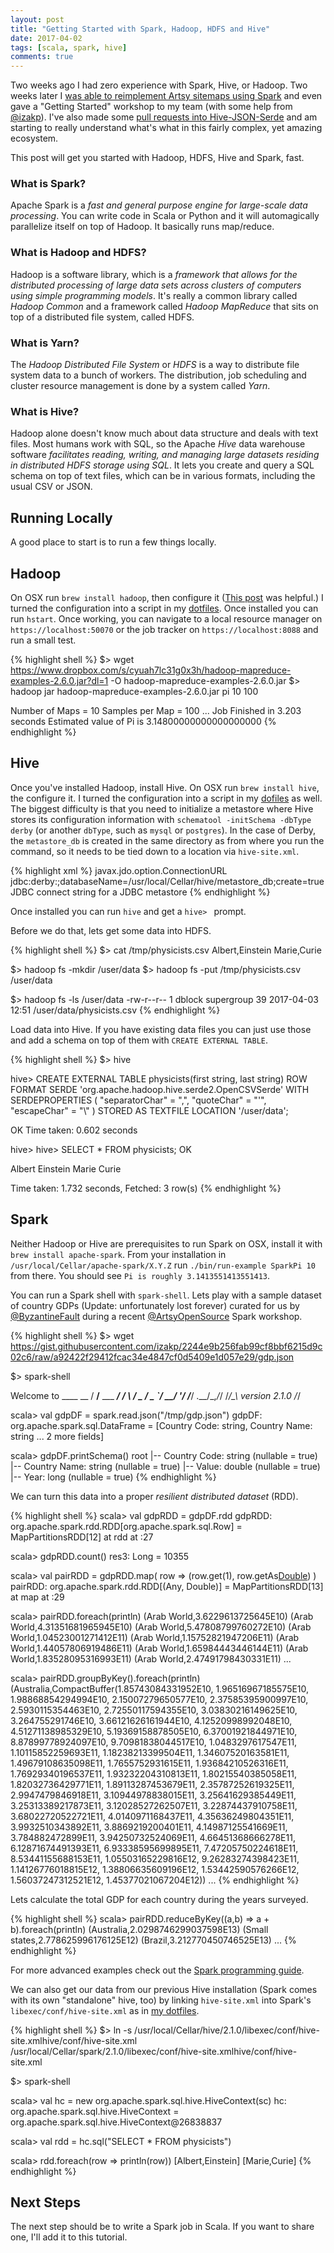 ```yaml
---
layout: post
title: "Getting Started with Spark, Hadoop, HDFS and Hive"
date: 2017-04-02
tags: [scala, spark, hive]
comments: true
---
```

Two weeks ago I had zero experience with Spark, Hive, or Hadoop. Two weeks later I [was able to reimplement Artsy sitemaps using Spark](https://artsy.github.io/blog/2017/04/02/generating-sitemaps-with-apache-spark) and even gave a "Getting Started" workshop to my team (with some help from [@izakp](https://github.com/izakp)). I've also made some [pull requests into Hive-JSON-Serde](https://github.com/rcongiu/Hive-JSON-Serde/pulls?utf8=%E2%9C%93&q=is%3Apr%20author%3Adblock%20) and am starting to really understand what's what in this fairly complex, yet amazing ecosystem.

This post will get you started with Hadoop, HDFS, Hive and Spark, fast.

### What is Spark?

Apache Spark is a _fast and general purpose engine for large-scale data processing_. You can write code in Scala or Python and it will automagically parallelize itself on top of Hadoop. It basically runs map/reduce.

### What is Hadoop and HDFS?

Hadoop is a software library, which is a _framework that allows for the distributed processing of large data sets across clusters of computers using simple programming models_. It's really a common library called _Hadoop Common_ and a framework called _Hadoop MapReduce_ that sits on top of a distributed file system, called HDFS.

### What is Yarn?

The _Hadoop Distributed File System_ or _HDFS_ is a way to distribute file system data to a bunch of workers. The distribution, job scheduling and cluster resource management is done by a system called _Yarn_.

### What is Hive?

Hadoop alone doesn't know much about data structure and deals with text files. Most humans work with SQL, so the Apache _Hive_ data warehouse software _facilitates reading, writing, and managing large datasets residing in distributed HDFS storage using SQL_. It lets you create and query a SQL schema on top of text files, which can be in various formats, including the usual CSV or JSON.

## Running Locally

A good place to start is to run a few things locally.

## Hadoop

On OSX run `brew install hadoop`, then configure it ([This post](https://web.archive.org/web/20171228072050/https://amodernstory.com/2014/09/23/installing-hadoop-on-mac-osx-yosemite/) was helpful.) I turned the configuration into a script in my [dotfiles](https://github.com/dblock/dotfiles/tree/master/hadoop). Once installed you can run `hstart`. Once working, you can navigate to a local resource manager on `https://localhost:50070` or the job tracker on `https://localhost:8088` and run a small test.

{% highlight shell %}
$> wget https://www.dropbox.com/s/cyuah7lc31g0x3h/hadoop-mapreduce-examples-2.6.0.jar?dl=1 -O hadoop-mapreduce-examples-2.6.0.jar
$> hadoop jar hadoop-mapreduce-examples-2.6.0.jar  pi 10 100

Number of Maps  = 10
Samples per Map = 100
...
Job Finished in 3.203 seconds
Estimated value of Pi is 3.14800000000000000000
{% endhighlight %}

## Hive

Once you've installed Hadoop, install Hive. On OSX run `brew install hive`, the configure it. I turned the configuration into a script in my [dofiles](https://github.com/dblock/dotfiles/tree/master/hive) as well. The biggest difficulty is that you need to initialize a metastore where Hive stores its configuration information with `schematool -initSchema -dbType derby` (or another `dbType`, such as `mysql` or `postgres`). In the case of Derby, the `metastore_db` is created in the same directory as from where you run the command, so it needs to be tied down to a location via `hive-site.xml`.

{% highlight xml %}
<configuration>
  <property>
    <name>javax.jdo.option.ConnectionURL</name>
    <value>jdbc:derby:;databaseName=/usr/local/Cellar/hive/metastore_db;create=true</value>
    <description>JDBC connect string for a JDBC metastore</description>
  </property>
</configuration>
{% endhighlight %}

Once installed you can run `hive` and get a `hive> ` prompt.

Before we do that, lets get some data into HDFS.

{% highlight shell %}
$> cat /tmp/physicists.csv
Albert,Einstein
Marie,Curie


$> hadoop fs -mkdir /user/data
$> hadoop fs -put /tmp/physicists.csv /user/data

$> hadoop fs -ls /user/data
-rw-r--r--   1 dblock supergroup         39 2017-04-03 12:51 /user/data/physicists.csv
{% endhighlight %}

Load data into Hive. If you have existing data files you can just use those and add a schema on top of them with `CREATE EXTERNAL TABLE`.

{% highlight shell %}
$> hive

hive> CREATE EXTERNAL TABLE physicists(first string, last string)
      ROW FORMAT SERDE 'org.apache.hadoop.hive.serde2.OpenCSVSerde'
      WITH SERDEPROPERTIES (
         "separatorChar" = ",",
         "quoteChar"     = "'",
         "escapeChar"    = "\\"
      )
      STORED AS TEXTFILE
      LOCATION '/user/data';

OK
Time taken: 0.602 seconds

hive> hive> SELECT * FROM physicists;
OK

Albert  Einstein
Marie Curie

Time taken: 1.732 seconds, Fetched: 3 row(s)
{% endhighlight %}

## Spark

Neither Hadoop or Hive are prerequisites to run Spark on OSX, install it with `brew install apache-spark`. From your installation in `/usr/local/Cellar/apache-spark/X.Y.Z` run `./bin/run-example SparkPi 10` from there. You should see `Pi is roughly 3.1413551413551413`.

You can run a Spark shell with `spark-shell`. Lets play with a sample dataset of country GDPs (Update: unfortunately lost forever) curated for us by [@ByzantineFault](https://twitter.com/ByzantineFault) during a recent [@ArtsyOpenSource](https://twitter.com/artsyopensource) Spark workshop.

{% highlight shell %}
$> wget https://gist.githubusercontent.com/izakp/2244e9b256fab99cf8bbf6215d9c02c6/raw/a92422f29412fcac34e4847cf0d5409e1d057e29/gdp.json

$> spark-shell

Welcome to
      ____              __
     / __/__  ___ _____/ /__
    _\ \/ _ \/ _ `/ __/  '_/
   /___/ .__/\_,_/_/ /_/\_\   version 2.1.0
      /_/

scala> val gdpDF = spark.read.json("/tmp/gdp.json")
gdpDF: org.apache.spark.sql.DataFrame = [Country Code: string, Country Name: string ... 2 more fields]

scala> gdpDF.printSchema()
root
 |-- Country Code: string (nullable = true)
 |-- Country Name: string (nullable = true)
 |-- Value: double (nullable = true)
 |-- Year: long (nullable = true)
{% endhighlight %}

We can turn this data into a proper _resilient distributed dataset_ (RDD).

{% highlight shell %}
scala> val gdpRDD = gdpDF.rdd
gdpRDD: org.apache.spark.rdd.RDD[org.apache.spark.sql.Row] = MapPartitionsRDD[12] at rdd at <console>:27

scala> gdpRDD.count()
res3: Long = 10355

scala> val pairRDD = gdpRDD.map( row => (row.get(1), row.getAs[Double](2)) )
pairRDD: org.apache.spark.rdd.RDD[(Any, Double)] = MapPartitionsRDD[13] at map at <console>:29

scala> pairRDD.foreach(println)
(Arab World,3.6229613725645E10)
(Arab World,4.31351681965945E10)
(Arab World,5.47808799760272E10)
(Arab World,1.04523001271412E11)
(Arab World,1.15752821947206E11)
(Arab World,1.44057806919486E11)
(Arab World,1.65984443446144E11)
(Arab World,1.83528095316993E11)
(Arab World,2.47491798430331E11)
...

scala> pairRDD.groupByKey().foreach(println)
(Australia,CompactBuffer(1.85743084331952E10, 1.96516967185575E10, 1.98868854294994E10, 2.15007279650577E10, 2.37585395900997E10, 2.5930115354463E10, 2.72550117594355E10, 3.03830216149625E10, 3.264755291746E10, 3.66121626161944E10, 4.12520998992048E10, 4.51271138985329E10, 5.19369158878505E10, 6.37001921844971E10, 8.87899778924097E10, 9.70981838044517E10, 1.0483297617547E11, 1.10115852259693E11, 1.18238213399504E11, 1.34607520163581E11, 1.49679108635098E11, 1.7655752931615E11, 1.93684210526316E11, 1.76929340196537E11, 1.93232204310813E11, 1.80215540385058E11, 1.82032736429771E11, 1.89113287453679E11, 2.35787252619325E11, 2.9947479846918E11, 3.10944978838015E11, 3.25641629385449E11, 3.25313389217873E11, 3.12028527262507E11, 3.22874437910758E11, 3.68022720522721E11, 4.0140971168437E11, 4.35636249804351E11, 3.9932510343892E11, 3.8869219200401E11, 4.14987125541669E11, 3.784882472899E11, 3.94250732524069E11, 4.66451368666278E11, 6.12871674491393E11, 6.93338595699895E11, 7.47205750224618E11, 8.53441155688153E11, 1.05503165229816E12, 9.26283274398423E11, 1.14126776018815E12, 1.38806635609196E12, 1.53442590576266E12, 1.56037247312521E12, 1.45377021067204E12))
...
{% endhighlight %}

Lets calculate the total GDP for each country during the years surveyed.

{% highlight shell %}
scala> pairRDD.reduceByKey((a,b) => a + b).foreach(println)
(Australia,2.0298746299037598E13)
(Small states,2.778625996176125E12)
(Brazil,3.212770450746525E13)
...
{% endhighlight %}

For more advanced examples check out the [Spark programming guide](https://spark.apache.org/docs/latest/programming-guide.html).

We can also get our data from our previous Hive installation (Spark comes with its own "standalone" hive, too) by linking `hive-site.xml` into Spark's `libexec/conf/hive-site.xml` as in [my dotfiles](https://github.com/dblock/dotfiles/tree/master/spark).

{% highlight shell %}
$> ln -s /usr/local/Cellar/hive/2.1.0/libexec/conf/hive-site.xmlhive/conf/hive-site.xml /usr/local/Cellar/spark/2.1.0/libexec/conf/hive-site.xmlhive/conf/hive-site.xml

$> spark-shell

scala> val hc = new org.apache.spark.sql.hive.HiveContext(sc)
hc: org.apache.spark.sql.hive.HiveContext = org.apache.spark.sql.hive.HiveContext@26838837

scala> val rdd = hc.sql("SELECT * FROM physicists")

scala> rdd.foreach(row => println(row))
[Albert,Einstein]
[Marie,Curie]
{% endhighlight %}

## Next Steps

The next step should be to write a Spark job in Scala. If you want to share one, I'll add it to this tutorial.
